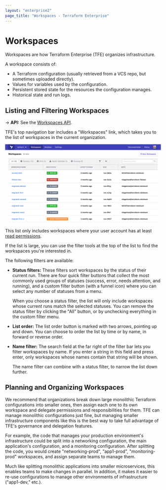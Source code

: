 ```yaml
---
layout: "enterprise2"
page_title: "Workspaces - Terraform Enterprise"
---
```


# Workspaces

Workspaces are how Terraform Enterprise (TFE) organizes infrastructure.

A workspace consists of:

- A Terraform configuration (usually retrieved from a VCS repo, but sometimes uploaded directly).
- Values for variables used by the configuration.
- Persistent stored state for the resources the configuration manages.
- Historical state and run logs.

## Listing and Filtering Workspaces

-> **API:** See the [Workspaces API](../api/workspaces.html).

TFE's top navigation bar includes a "Workspaces" link, which takes you to the list of workspaces in the current  organization.

![Screenshot: the list of workspaces](./images/index-list.png)

This list only includes workspaces where your user account has at least [read permissions](../users-teams-organizations/permissions.html).

If the list is large, you can use the filter tools at the top of the list to find the workspaces you're interested in.

The following filters are available:

- **Status filters:** These filters sort workspaces by the status of their current run. There are four quick filter buttons that collect the most commonly used groups of statuses (success, error, needs attention, and running), and a custom filter button (with a funnel icon) where you can select any number of statuses from a menu.

    When you choose a status filter, the list will only include workspaces whose current runs match the selected statuses. You can remove the status filter by clicking the "All" button, or by unchecking everything in the custom filter menu.
- **List order:** The list order button is marked with two arrows, pointing up and down. You can choose to order the list by time or by name, in forward or reverse order.
- **Name filter:** The search field at the far right of the filter bar lets you filter workspaces by name. If you enter a string in this field and press enter, only workspaces whose names contain that string will be shown.

    The name filter can combine with a status filter, to narrow the list down further.


## Planning and Organizing Workspaces

We recommend that organizations break down large monolithic Terraform configurations into smaller ones, then assign each one to its own workspace and delegate permissions and responsibilities for them. TFE can manage monolithic configurations just fine, but managing smaller infrastructure components like this is the best way to take full advantage of TFE's governance and delegation features.

For example, the code that manages your production environment's infrastructure could be split into a networking configuration, the main application's configuration, and a monitoring configuration. After splitting the code, you would create "networking-prod", "app1-prod", "monitoring-prod" workspaces, and assign separate teams to manage them.

Much like splitting monolithic applications into smaller microservices, this enables teams to make changes in parallel. In addition, it makes it easier to re-use configurations to manage other environments of infrastructure ("app1-dev," etc.).

